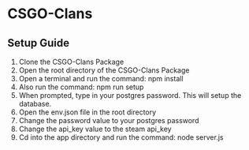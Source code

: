 # CSGO-Clans
## Setup Guide
1. Clone the CSGO-Clans Package
2. Open the root directory of the CSGO-Clans Package
3. Open a terminal and run the command: npm install
4. Also run the command: npm run setup
5. When prompted, type in your postgres password. This will setup the database.
6. Open the env.json file in the root directory
7. Change the password value to your postgres password
8. Change the api_key value to the steam api_key 
9. Cd into the app directory and run the command: node server.js
